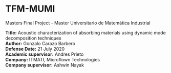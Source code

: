 # TFM-MUMI
Masters Final Project - Master Universitario de Matemática Industrial

**Title:** Acoustic characterization of absorbing materials using dynamic mode decomposition techniques<br/>
**Author:** Gonzalo Carazo Barbero<br/>
**Defense Date:** 21 July 2020<br/>
**Academic supervisor:** Andres Prieto<br/>
**Company:** ITMATI, Microflown Technologies<br/>
**Company supervisor:**  Ashwin Nayak
